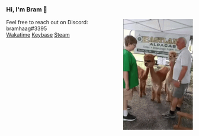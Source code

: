 ### Hi, I'm Bram 👋

<img align="right" alt="Cool apaca GIF" src="alpaca.gif" height="300px"/>

Feel free to reach out on Discord: bramhaag#3395  
[Wakatime](https://wakatime.com/@bramhaag)
[Keybase](https://keybase.io/bramhaag)
[Steam](https://steamcommunity.com/id/bramhaag/)
